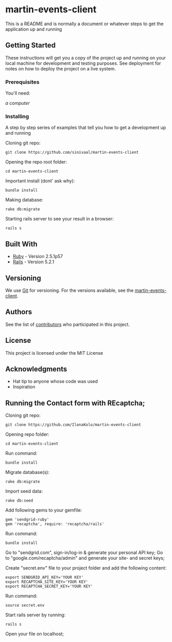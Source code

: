 # martin-events-client

This is a README and is normally a document or whatever steps to get the application up and running

## Getting Started

These instructions will get you a copy of the project up and running on your local machine for development and testing purposes. See deployment for notes on how to deploy the project on a live system.


### Prerequisites

You'll need:

*a computer*

### Installing

A step by step series of examples that tell you how to get a development up and running

Cloning git repo:
```
git clone https://github.com/sinivaal/martin-events-client
```
Opening the repo root folder:
```
cd martin-events-client
```
Important install (dont' ask why):
```
bundle install
```
Making database:
```
rake db:migrate
```
Starting rails server to see your result in a browser:
```
rails s
```

## Built With

* [Ruby](https://www.ruby-lang.org/en/) - Version 2.5.1p57
* [Rails](https://rubyonrails.org/) - Version 5.2.1


## Versioning

We use [Git](https://git-scm.com/) for versioning. For the versions available, see the [martin-events-client](https://github.com/sinivaal/martin-events-client). 

## Authors

See the list of [contributors](https://github.com/sinivaal/martin-events-client/graphs/contributors) who participated in this project.

## License

This project is licensed under the MIT License

## Acknowledgments

* Hat tip to anyone whose code was used
* Inspiration

## Running the Contact form with REcaptcha;

Cloning git repo:
```
git clone https://github.com/IlonaKolo/martin-events-client
```
Opening repo folder:
```
cd martin-events-client
```
Run command:
```
bundle install
```
Migrate database(s):
```
rake db:migrate
```
Import seed data:
```
rake db:seed
```
Add following gems to your gemfile:
```
gem 'sendgrid-ruby'
gem 'recaptcha', require: 'recaptcha/rails'
```
Run command: 
```
bundle install
```
Go to "sendgrid.com", sign-in/log-in & generate your personal API key;
Go to "google.com/recaptcha/admin" and generate your site- and secret keys;

Create "secret.env" file to your project folder and add the following content:
```
export SENDGRID_API_KEY='YOUR KEY'
export RECAPTCHA_SITE_KEY='YOUR KEY'
export RECAPTCHA_SECRET_KEY='YOUR KEY'
```
Run command:
```
source secret.env
```
Start rails server by running:
```
rails s
```
Open your file on localhost;
